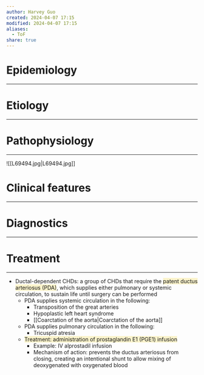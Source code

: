 ```yaml
---
author: Harvey Guo
created: 2024-04-07 17:15
modified: 2024-04-07 17:15
aliases:
  - ToF
share: true
---
```

# Epidemiology
---


# Etiology
---


# Pathophysiology
---
![[L69494.jpg|L69494.jpg]]

# Clinical features
---


# Diagnostics
---


# Treatment
---
- Ductal-dependent CHDs: a group of CHDs that require the <span style="background:rgba(240, 200, 0, 0.2)">patent ductus arteriosus (PDA)</span>, which supplies either pulmonary or systemic circulation, to sustain life until surgery can be performed 
	- PDA supplies systemic circulation in the following:
		- Transposition of the great arteries
		- Hypoplastic left heart syndrome
		- [[Coarctation of the aorta|Coarctation of the aorta]]
	- PDA supplies pulmonary circulation in the following:
		- Tricuspid atresia
	- <span style="background:rgba(240, 200, 0, 0.2)">Treatment: administration of prostaglandin E1 (PGE1) infusion</span>
		- Example: IV alprostadil infusion
		- Mechanism of action: prevents the ductus arteriosus from closing, creating an intentional shunt to allow mixing of deoxygenated with oxygenated blood
